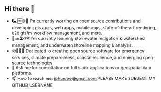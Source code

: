 ## Hi there 👋

- 🖳🆓🌐🤖 I’m currently working on open source contributions and developing gis apps, web apps, mobile apps, state-of-the-art rendering, e2e gis/ml workflow management, and more.
- 🌊🛥️🏖️🗺️ I’m currently learning stormwater mitigation & watershed management, and underwater/shoreline mapping & analysis.
- 🪖🛟🧯🪸 Dedicated to creating open source software for emergency services, climate preparedness, coastal resilience, and emerging open source technologies.
- 💬 Ask me for consultation on full stack applications or geospatial data platforms.
- 📫 How to reach me: jphardee@gmail.com PLEASE MAKE SUBJECT MY GITHUB USERNAME
<!--
**jph6366/jph6366** is a ✨ _special_ ✨ repository because its `README.md` (this file) appears on your GitHub profile.

Here are some ideas to get you started:

-->
